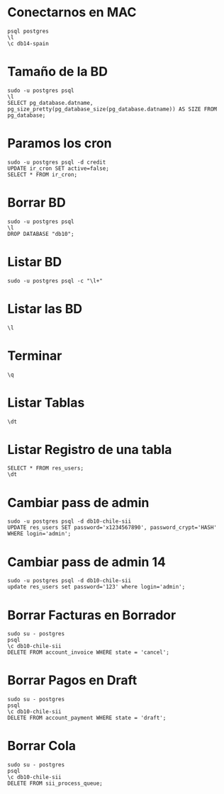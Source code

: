 # Conectarnos en MAC
```
psql postgres
\l
\c db14-spain
```

# Tamaño de la BD
```
sudo -u postgres psql
\l
SELECT pg_database.datname, pg_size_pretty(pg_database_size(pg_database.datname)) AS SIZE FROM pg_database;
```

# Paramos los cron
```
sudo -u postgres psql -d credit
UPDATE ir_cron SET active=false;
SELECT * FROM ir_cron;
```

# Borrar BD
```
sudo -u postgres psql
\l
DROP DATABASE "db10";
```

# Listar BD
```
sudo -u postgres psql -c "\l+"
```

# Listar las BD
```
\l
```

# Terminar 
```
\q
```

# Listar Tablas
```
\dt
```

# Listar Registro de una tabla
```
SELECT * FROM res_users;
\dt
```

# Cambiar pass de admin
```
sudo -u postgres psql -d db10-chile-sii
UPDATE res_users SET password='x1234567890', password_crypt='HASH' WHERE login='admin';
```

# Cambiar pass de admin 14
```
sudo -u postgres psql -d db10-chile-sii
update res_users set password='123' where login='admin';
```
# Borrar Facturas en Borrador
```
sudo su - postgres
psql
\c db10-chile-sii
DELETE FROM account_invoice WHERE state = 'cancel';
```

# Borrar Pagos en Draft
```
sudo su - postgres
psql
\c db10-chile-sii
DELETE FROM account_payment WHERE state = 'draft';
```
# Borrar Cola
```
sudo su - postgres
psql
\c db10-chile-sii
DELETE FROM sii_process_queue;
```






